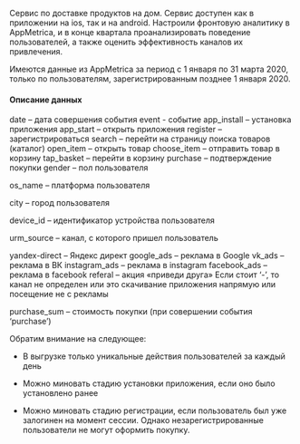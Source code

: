 
Сервис по доставке продуктов на дом. Сервис доступен как в приложении на ios, так и на android. Настроили фронтовую аналитику в AppMetrica, и в конце квартала проанализировать поведение пользователей, а также оценить эффективность каналов их привлечения. 

Имеются данные из AppMetrica за период с 1 января по 31 марта 2020, только по пользователям, зарегистрированным позднее 1 января 2020.

#### Описание данных 

date – дата совершения события
event - событие
app_install – установка приложения
app_start – открыть приложения
register – зарегистрироваться 
search – перейти на страницу поиска товаров (каталог)
open_item – открыть товар
choose_item – отправить товар в корзину
tap_basket – перейти в корзину
purchase – подтверждение покупки
gender – пол пользователя

os_name – платформа пользователя

city – город пользователя

device_id – идентификатор устройства пользователя

urm_source – канал, с которого пришел пользователь

yandex-direct – Яндекс директ
google_ads – реклама в Google
vk_ads – реклама в ВК
instagram_ads – реклама в instagram
facebook_ads – реклама в facebook
referal – акция «приведи друга»
Если стоит ‘-’, то канал не определен или это скачивание приложения напрямую или посещение не с рекламы  

purchase_sum – стоимость покупки (при совершении события ‘purchase’)

Обратим внимание на следующее:

- В выгрузке только уникальные действия пользователей за каждый день 

- Можно миновать стадию установки приложения, если оно было установлено ранее

- Можно миновать стадию регистрации, если пользователь был уже залогинен на момент сессии. Однако незарегистрированные пользователи не могут оформить покупку. 

